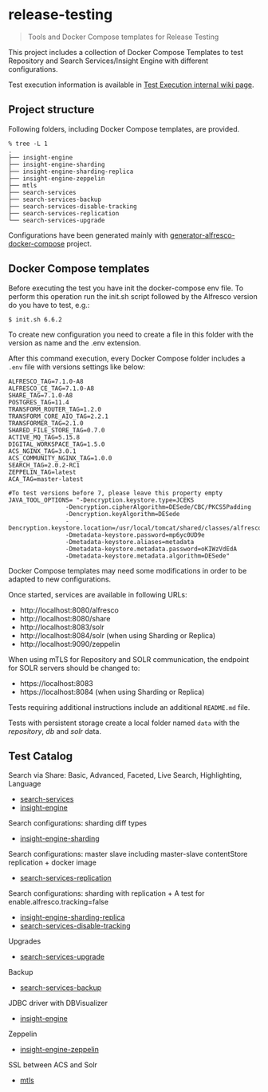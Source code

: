 # release-testing
> Tools and Docker Compose templates for Release Testing

This project includes a collection of Docker Compose Templates to test Repository and Search Services/Insight Engine with different configurations.

Test execution information is available in [Test Execution internal wiki page](https://alfresco.atlassian.net/wiki/spaces/ENG/pages/398881/Test+Execution).

## Project structure

Following folders, including Docker Compose templates, are provided.

```
% tree -L 1
.
├── insight-engine
├── insight-engine-sharding
├── insight-engine-sharding-replica
├── insight-engine-zeppelin
├── mtls
├── search-services
├── search-services-backup
├── search-services-disable-tracking
├── search-services-replication
└── search-services-upgrade
```

Configurations have been generated mainly with [generator-alfresco-docker-compose](../generator-alfresco-docker-compose) project.

## Docker Compose templates

Before executing the test you have init the docker-compose env file. To perform this operation run the init.sh script followed by the Alfresco version do you have to test, e.g.:

```
$ init.sh 6.6.2
```

To create new configuration you need to create a file in this folder with the version as name and the .env extension.

After this command execution, every Docker Compose folder includes a `.env` file with versions settings like below:

```
ALFRESCO_TAG=7.1.0-A8
ALFRESCO_CE_TAG=7.1.0-A8
SHARE_TAG=7.1.0-A8
POSTGRES_TAG=11.4
TRANSFORM_ROUTER_TAG=1.2.0
TRANSFORM_CORE_AIO_TAG=2.2.1
TRANSFORMER_TAG=2.1.0
SHARED_FILE_STORE_TAG=0.7.0
ACTIVE_MQ_TAG=5.15.8
DIGITAL_WORKSPACE_TAG=1.5.0
ACS_NGINX_TAG=3.0.1
ACS_COMMUNITY_NGINX_TAG=1.0.0
SEARCH_TAG=2.0.2-RC1
ZEPPELIN_TAG=latest
ACA_TAG=master-latest

#To test versions before 7, please leave this property empty
JAVA_TOOL_OPTIONS= "-Dencryption.keystore.type=JCEKS
                -Dencryption.cipherAlgorithm=DESede/CBC/PKCS5Padding
                -Dencryption.keyAlgorithm=DESede
                -Dencryption.keystore.location=/usr/local/tomcat/shared/classes/alfresco/extension/keystore/keystore
                -Dmetadata-keystore.password=mp6yc0UD9e
                -Dmetadata-keystore.aliases=metadata
                -Dmetadata-keystore.metadata.password=oKIWzVdEdA
                -Dmetadata-keystore.metadata.algorithm=DESede"
```

Docker Compose templates may need some modifications in order to be adapted to new configurations.

Once started, services are available in following URLs:

* http://localhost:8080/alfresco
* http://localhost:8080/share
* http://localhost:8083/solr
* http://localhost:8084/solr (when using Sharding or Replica)
* http://localhost:9090/zeppelin

When using mTLS for Repository and SOLR communication, the endpoint for SOLR servers should be changed to:

* https://localhost:8083
* https://localhost:8084 (when using Sharding or Replica)

Tests requiring additional instructions include an additional `README.md` file.

Tests with persistent storage create a local folder named `data` with the *repository*, *db* and *solr* data.

## Test Catalog

Search via Share: Basic, Advanced, Faceted, Live Search, Highlighting, Language

* [search-services](search-services)
* [insight-engine](insight-engine)

Search configurations: sharding diff types

* [insight-engine-sharding](insight-engine-sharding)

Search configurations: master slave including master-slave contentStore replication + docker image

* [search-services-replication](search-services-replication)

Search configurations: sharding with replication + A test for enable.alfresco.tracking=false

* [insight-engine-sharding-replica](insight-engine-sharding-replica)
* [search-services-disable-tracking](search-services-disable-tracking)

Upgrades

* [search-services-upgrade](search-services-upgrade)

Backup

* [search-services-backup](search-services-backup)

JDBC driver with DBVisualizer

* [insight-engine](insight-engine)

Zeppelin

* [insight-engine-zeppelin](insight-engine-zeppelin)

SSL between ACS and Solr

* [mtls](mtls)
